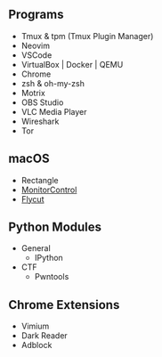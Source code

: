 ## Programs

- Tmux & tpm (Tmux Plugin Manager)
- Neovim
- VSCode
- VirtualBox | Docker | QEMU
- Chrome
- zsh & oh-my-zsh
- Motrix
- OBS Studio
- VLC Media Player
- Wireshark
- Tor

## macOS

- Rectangle
- [MonitorControl](https://github.com/MonitorControl/MonitorControl)
- [Flycut](https://github.com/TermiT/Flycut)

## Python Modules

- General
  - IPython
- CTF
  - Pwntools

## Chrome Extensions

- Vimium
- Dark Reader
- Adblock

